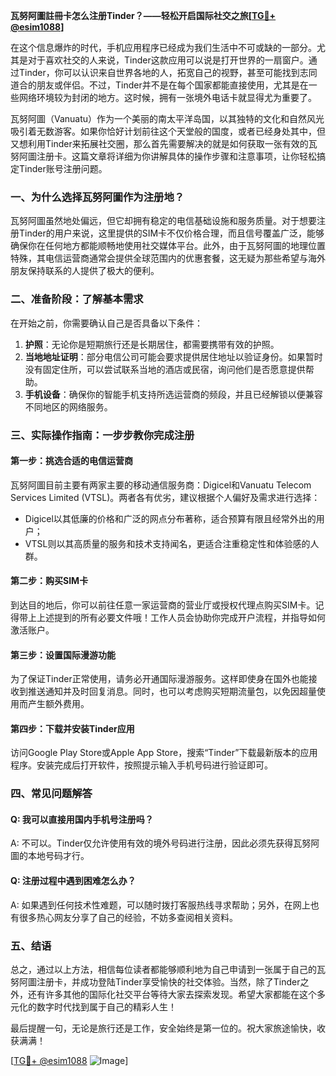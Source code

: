 **瓦努阿圖註冊卡怎么注册Tinder？——轻松开启国际社交之旅[[TG💪+ @esim1088](https://t.me/s/esim1088)]**

在这个信息爆炸的时代，手机应用程序已经成为我们生活中不可或缺的一部分。尤其是对于喜欢社交的人来说，Tinder这款应用可以说是打开世界的一扇窗户。通过Tinder，你可以认识来自世界各地的人，拓宽自己的视野，甚至可能找到志同道合的朋友或伴侣。不过，Tinder并不是在每个国家都能直接使用，尤其是在一些网络环境较为封闭的地方。这时候，拥有一张境外电话卡就显得尤为重要了。

瓦努阿圖（Vanuatu）作为一个美丽的南太平洋岛国，以其独特的文化和自然风光吸引着无数游客。如果你恰好计划前往这个天堂般的国度，或者已经身处其中，但又想利用Tinder来拓展社交圈，那么首先需要解决的就是如何获取一张有效的瓦努阿圖注册卡。这篇文章将详细为你讲解具体的操作步骤和注意事项，让你轻松搞定Tinder账号注册问题。

### 一、为什么选择瓦努阿圖作为注册地？

瓦努阿圖虽然地处偏远，但它却拥有稳定的电信基础设施和服务质量。对于想要注册Tinder的用户来说，这里提供的SIM卡不仅价格合理，而且信号覆盖广泛，能够确保你在任何地方都能顺畅地使用社交媒体平台。此外，由于瓦努阿圖的地理位置特殊，其电信运营商通常会提供全球范围内的优惠套餐，这无疑为那些希望与海外朋友保持联系的人提供了极大的便利。

### 二、准备阶段：了解基本需求

在开始之前，你需要确认自己是否具备以下条件：

1. **护照**：无论你是短期旅行还是长期居住，都需要携带有效的护照。
2. **当地地址证明**：部分电信公司可能会要求提供居住地址以验证身份。如果暂时没有固定住所，可以尝试联系当地的酒店或民宿，询问他们是否愿意提供帮助。
3. **手机设备**：确保你的智能手机支持所选运营商的频段，并且已经解锁以便兼容不同地区的网络服务。

### 三、实际操作指南：一步步教你完成注册

#### 第一步：挑选合适的电信运营商

瓦努阿圖目前主要有两家主要的移动通信服务商：Digicel和Vanuatu Telecom Services Limited (VTSL)。两者各有优劣，建议根据个人偏好及需求进行选择：

- Digicel以其低廉的价格和广泛的网点分布著称，适合预算有限且经常外出的用户；
- VTSL则以其高质量的服务和技术支持闻名，更适合注重稳定性和体验感的人群。

#### 第二步：购买SIM卡

到达目的地后，你可以前往任意一家运营商的营业厅或授权代理点购买SIM卡。记得带上上述提到的所有必要文件哦！工作人员会协助你完成开户流程，并指导如何激活账户。

#### 第三步：设置国际漫游功能

为了保证Tinder正常使用，请务必开通国际漫游服务。这样即使身在国外也能接收到推送通知并及时回复消息。同时，也可以考虑购买短期流量包，以免因超量使用而产生额外费用。

#### 第四步：下载并安装Tinder应用

访问Google Play Store或Apple App Store，搜索“Tinder”下载最新版本的应用程序。安装完成后打开软件，按照提示输入手机号码进行验证即可。

### 四、常见问题解答

#### Q: 我可以直接用国内手机号注册吗？
A: 不可以。Tinder仅允许使用有效的境外号码进行注册，因此必须先获得瓦努阿圖的本地号码才行。

#### Q: 注册过程中遇到困难怎么办？
A: 如果遇到任何技术性难题，可以随时拨打客服热线寻求帮助；另外，在网上也有很多热心网友分享了自己的经验，不妨多查阅相关资料。

### 五、结语

总之，通过以上方法，相信每位读者都能够顺利地为自己申请到一张属于自己的瓦努阿圖注册卡，并成功登陆Tinder享受愉快的社交体验。当然，除了Tinder之外，还有许多其他的国际化社交平台等待大家去探索发现。希望大家都能在这个多元化的数字时代找到属于自己的精彩人生！

最后提醒一句，无论是旅行还是工作，安全始终是第一位的。祝大家旅途愉快，收获满满！

[[TG💪+ @esim1088](https://t.me/s/esim1088) ![Image](https://i.postimg.cc/4NQfJmqS/Snipaste-2025-05-13-00-14-12.png)]
